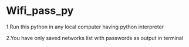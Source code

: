 # Wifi_pass_py
1.Run this python in any local computer having python interpreter


2.You have only saved networks list with passwords as output in terminal
